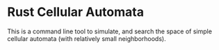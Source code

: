 # Rust Cellular Automata

This is a command line tool to simulate, and search the space of simple cellular
automata (with relatively small neighborhoods).
